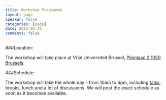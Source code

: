 ```yaml
---
title: Workshop Programme
layout: page
speaker: false
categories: [page]
date: 2015-05-25
comments: false
---
```


###Location:

The workshop will take place at Vrije Universiteit Brussel, [Pleinlaan 2 1050 Brussels](https://www.google.be/maps/place/Vrije+Universiteit+Brussel/@50.8230583,4.3925353,15z/data=!4m2!3m1!1s0x0:0x34a700e47f2f7fc5).

###Schedule:

The workshop will take the whole day - from 10am to 6pm, including <a href="{{ site.baseurl }}/#speakers">talks</a>, breaks, lunch and a lot of discussions. We will post the exact schedule as soon as it becomes available.